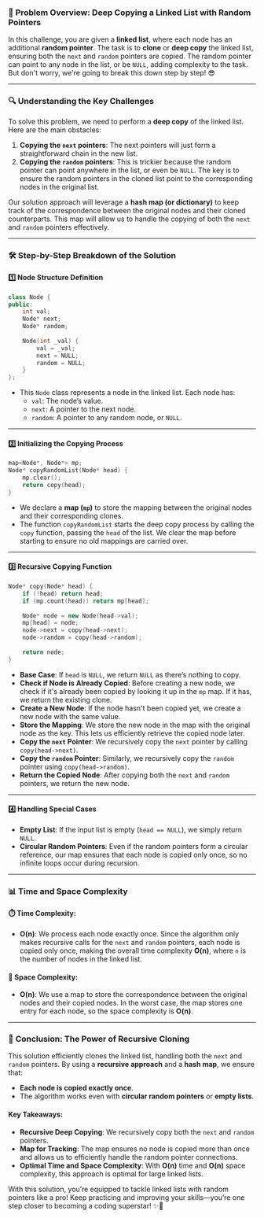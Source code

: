 ### 🌟 **Problem Overview: Deep Copying a Linked List with Random Pointers**

In this challenge, you are given a **linked list**, where each node has an additional **random pointer**. The task is to **clone** or **deep copy** the linked list, ensuring both the `next` and `random` pointers are copied. The random pointer can point to any node in the list, or be `NULL`, adding complexity to the task. But don't worry, we're going to break this down step by step! 😎

---

### 🔍 **Understanding the Key Challenges**

To solve this problem, we need to perform a **deep copy** of the linked list. Here are the main obstacles:
1. **Copying the `next` pointers**: The next pointers will just form a straightforward chain in the new list.
2. **Copying the `random` pointers**: This is trickier because the random pointer can point anywhere in the list, or even be `NULL`. The key is to ensure the random pointers in the cloned list point to the corresponding nodes in the original list.

Our solution approach will leverage a **hash map (or dictionary)** to keep track of the correspondence between the original nodes and their cloned counterparts. This map will allow us to handle the copying of both the `next` and `random` pointers effectively. 

---

### 🛠️ **Step-by-Step Breakdown of the Solution**

#### 1️⃣ **Node Structure Definition**

```cpp
class Node {
public:
    int val;
    Node* next;
    Node* random;
    
    Node(int _val) {
        val = _val;
        next = NULL;
        random = NULL;
    }
};
```

- This `Node` class represents a node in the linked list. Each node has:
  - `val`: The node’s value.
  - `next`: A pointer to the next node.
  - `random`: A pointer to any random node, or `NULL`.

---

#### 2️⃣ **Initializing the Copying Process**

```cpp
map<Node*, Node*> mp;
Node* copyRandomList(Node* head) {
    mp.clear();
    return copy(head);
}
```

- We declare a **map (`mp`)** to store the mapping between the original nodes and their corresponding clones.
- The function `copyRandomList` starts the deep copy process by calling the `copy` function, passing the `head` of the list. We clear the map before starting to ensure no old mappings are carried over.

---

#### 3️⃣ **Recursive Copying Function**

```cpp
Node* copy(Node* head) {
    if (!head) return head;
    if (mp.count(head)) return mp[head];
    
    Node* node = new Node(head->val);
    mp[head] = node;
    node->next = copy(head->next);
    node->random = copy(head->random);
    
    return node;
}
```

- **Base Case**: If `head` is `NULL`, we return `NULL` as there’s nothing to copy.
- **Check if Node is Already Copied**: Before creating a new node, we check if it's already been copied by looking it up in the `mp` map. If it has, we return the existing clone.
- **Create a New Node**: If the node hasn't been copied yet, we create a new node with the same value.
- **Store the Mapping**: We store the new node in the map with the original node as the key. This lets us efficiently retrieve the copied node later.
- **Copy the `next` Pointer**: We recursively copy the `next` pointer by calling `copy(head->next)`.
- **Copy the `random` Pointer**: Similarly, we recursively copy the `random` pointer using `copy(head->random)`.
- **Return the Copied Node**: After copying both the `next` and `random` pointers, we return the new node.

---

#### 4️⃣ **Handling Special Cases**

- **Empty List**: If the input list is empty (`head == NULL`), we simply return `NULL`.
- **Circular Random Pointers**: Even if the random pointers form a circular reference, our map ensures that each node is copied only once, so no infinite loops occur during recursion.

---

### 📊 **Time and Space Complexity**

#### ⏱️ Time Complexity:
- **O(n)**: We process each node exactly once. Since the algorithm only makes recursive calls for the `next` and `random` pointers, each node is copied only once, making the overall time complexity **O(n)**, where `n` is the number of nodes in the linked list.

#### 🧳 Space Complexity:
- **O(n)**: We use a map to store the correspondence between the original nodes and their copied nodes. In the worst case, the map stores one entry for each node, so the space complexity is **O(n)**.

---

### 🎯 **Conclusion: The Power of Recursive Cloning**

This solution efficiently clones the linked list, handling both the `next` and `random` pointers. By using a **recursive approach** and a **hash map**, we ensure that:
- **Each node is copied exactly once**.
- The algorithm works even with **circular random pointers** or **empty lists**.

#### Key Takeaways:
- **Recursive Deep Copying**: We recursively copy both the `next` and `random` pointers.
- **Map for Tracking**: The map ensures no node is copied more than once and allows us to efficiently handle the random pointer connections.
- **Optimal Time and Space Complexity**: With **O(n)** time and **O(n)** space complexity, this approach is optimal for large linked lists.

With this solution, you’re equipped to tackle linked lists with random pointers like a pro! Keep practicing and improving your skills—you’re one step closer to becoming a coding superstar! ✨🚀